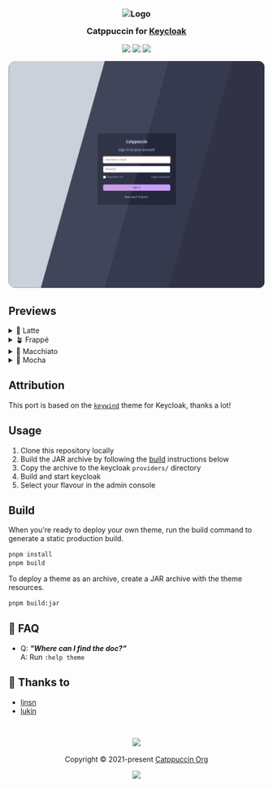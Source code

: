<h3 align="center">
	<img src="https://raw.githubusercontent.com/catppuccin/catppuccin/main/assets/logos/exports/1544x1544_circle.png" width="100" alt="Logo"/><br/>
	<img src="https://raw.githubusercontent.com/catppuccin/catppuccin/main/assets/misc/transparent.png" height="30" width="0px"/>
	Catppuccin for <a href="https://github.com/keycloak/keycloak">Keycloak</a>
	<img src="https://raw.githubusercontent.com/catppuccin/catppuccin/main/assets/misc/transparent.png" height="30" width="0px"/>
</h3>

<p align="center">
	<a href="https://github.com/ljnsn/keycloak/stargazers"><img src="https://img.shields.io/github/stars/ljnsn/keycloak?colorA=363a4f&colorB=b7bdf8&style=for-the-badge"></a>
	<a href="https://github.com/ljnsn/keycloak/issues"><img src="https://img.shields.io/github/issues/ljnsn/keycloak?colorA=363a4f&colorB=f5a97f&style=for-the-badge"></a>
	<a href="https://github.com/ljnsn/keycloak/contributors"><img src="https://img.shields.io/github/contributors/ljnsn/keycloak?colorA=363a4f&colorB=a6da95&style=for-the-badge"></a>
</p>

<p align="center">
	<img src="https://raw.githubusercontent.com/ljnsn/keycloak/main/assets/preview.webp"/>
</p>

## Previews

<details>
<summary>🌻 Latte</summary>
<img src="https://raw.githubusercontent.com/ljnsn/keycloak/main/assets/preview-latte.png"/>
</details>
<details>
<summary>🪴 Frappé</summary>
<img src="https://raw.githubusercontent.com/ljnsn/keycloak/main/assets/preview-frappe.png"/>
</details>
<details>
<summary>🌺 Macchiato</summary>
<img src="https://raw.githubusercontent.com/ljnsn/keycloak/main/assets/preview-macchiato.png"/>
</details>
<details>
<summary>🌿 Mocha</summary>
<img src="https://raw.githubusercontent.com/ljnsn/keycloak/main/assets/preview-mocha.png"/>
</details>

## Attribution

This port is based on the [`keywind`](https://github.com/lukin/keywind) theme for Keycloak, thanks a lot!

## Usage

1. Clone this repository locally
2. Build the JAR archive by following the [build](#build) instructions below
3. Copy the archive to the keycloak `providers/` directory
4. Build and start keycloak
5. Select your flavour in the admin console

## Build

When you're ready to deploy your own theme, run the build command to generate a static production build.

```bash
pnpm install
pnpm build
```

To deploy a theme as an archive, create a JAR archive with the theme resources.

```bash
pnpm build:jar
```

<!-- this section is optional -->
## 🙋 FAQ

-	Q: **_"Where can I find the doc?"_**\
	A: Run `:help theme`

## 💝 Thanks to

- [ljnsn](https://github.com/ljnsn)
- [lukin](https://github.com/lukin)

&nbsp;

<p align="center">
	<img src="https://raw.githubusercontent.com/catppuccin/catppuccin/main/assets/footers/gray0_ctp_on_line.svg?sanitize=true" />
</p>

<p align="center">
	Copyright &copy; 2021-present <a href="https://github.com/catppuccin" target="_blank">Catppuccin Org</a>
</p>

<p align="center">
	<a href="https://github.com/catppuccin/catppuccin/blob/main/LICENSE"><img src="https://img.shields.io/static/v1.svg?style=for-the-badge&label=License&message=MIT&logoColor=d9e0ee&colorA=363a4f&colorB=b7bdf8"/></a>
</p>

